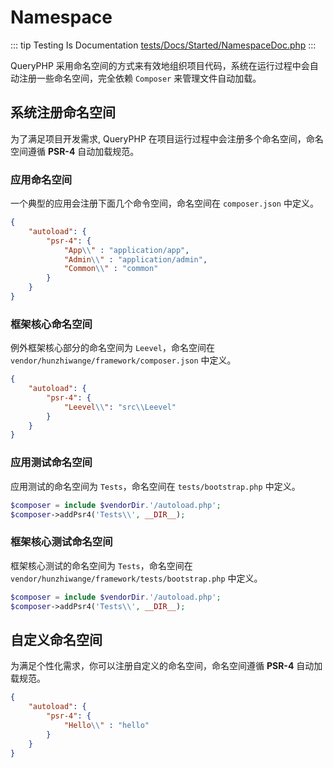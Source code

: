 # Namespace

::: tip Testing Is Documentation
[tests/Docs/Started/NamespaceDoc.php](https://github.com/hunzhiwange/framework/blob/master/tests/Docs/Started/NamespaceDoc.php)
:::
    
QueryPHP 采用命名空间的方式来有效地组织项目代码，系统在运行过程中会自动注册一些命名空间，完全依赖 `Composer` 来管理文件自动加载。

## 系统注册命名空间

为了满足项目开发需求, QueryPHP 在项目运行过程中会注册多个命名空间，命名空间遵循 **PSR-4** 自动加载规范。

### 应用命名空间

一个典型的应用会注册下面几个命令空间，命名空间在 `composer.json` 中定义。

``` json
{
    "autoload": {
        "psr-4": {
            "App\\" : "application/app",
            "Admin\\" : "application/admin",
            "Common\\" : "common"
        }
    }
}
```

### 框架核心命名空间

例外框架核心部分的命名空间为 `Leevel`，命名空间在 `vendor/hunzhiwange/framework/composer.json` 中定义。

``` json
{
    "autoload": {
        "psr-4": {
            "Leevel\\": "src\\Leevel"
        }
    }
}
```

### 应用测试命名空间

应用测试的命名空间为 `Tests`，命名空间在 `tests/bootstrap.php` 中定义。

``` php
$composer = include $vendorDir.'/autoload.php';
$composer->addPsr4('Tests\\', __DIR__);
```

### 框架核心测试命名空间

框架核心测试的命名空间为 `Tests`，命名空间在 `vendor/hunzhiwange/framework/tests/bootstrap.php` 中定义。

``` php
$composer = include $vendorDir.'/autoload.php';
$composer->addPsr4('Tests\\', __DIR__);
```


## 自定义命名空间

为满足个性化需求，你可以注册自定义的命名空间，命名空间遵循 **PSR-4** 自动加载规范。

``` json
{
    "autoload": {
        "psr-4": {
            "Hello\\" : "hello"
        }
    }
}
```